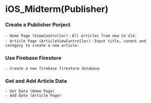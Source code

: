 # iOS_Midterm(Publisher)


### Create a Publisher Porject
    - Home Page (ViewController)：All articles from new to old.
    - Article Page (ArticleViewController)：Input title, conent and category to create a new article.

### Use Firebase Firestore
    - Create a new firebase firestore database

### Get and Add Article Data
    - Get Data (Home Page)
    - Add Date (Article Page)

